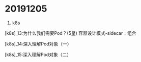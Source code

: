 # 20191205

1. k8s 

  [k8s]_13:为什么我们需要Pod？(5星)
  容器设计模式-sidecar：组合 

  [k8s]_14:深入理解Pod对象（一）

  [k8s]_15:深入理解Pod对象（二）